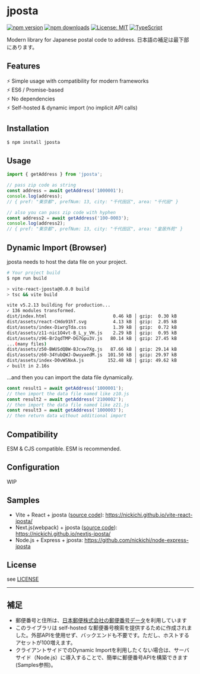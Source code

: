 # jposta
[![npm version](https://badge.fury.io/js/jposta.svg)](https://badge.fury.io/js/jposta)
[![npm downloads](https://img.shields.io/npm/dm/jposta.svg)](https://www.npmjs.com/package/jposta)
[![License: MIT](https://img.shields.io/badge/License-MIT-green.svg)](https://opensource.org/licenses/MIT)
[![TypeScript](https://img.shields.io/badge/TypeScript-007ACC?style=flat-square&logo=typescript&logoColor=white)](https://www.typescriptlang.org/)

Modern library for Japanese postal code to address.
日本語の補足は最下部にあります。



## Features
⚡ Simple usage with compatibility for modern frameworks <br />
⚡ ES6 / Promise-based <br />
⚡ No dependencies <br />
⚡ Self-hosted & dynamic import (no implicit API calls)

## Installation
```bash
$ npm install jposta
```

## Usage
```javascript
import { getAddress } from 'jposta';

// pass zip code as string
const address = await getAddress('1000001');
console.log(address);
// { pref: "東京都", prefNum: 13, city: "千代田区", area: "千代田" }

// also you can pass zip code with hyphen
const address2 = await getAddress('100-0003');
console.log(address2);
// { pref: "東京都", prefNum: 13, city: "千代田区", area: "皇居外苑" }
```

## Dynamic Import (Browser)
jposta needs to host the data file on your project.

```bash
# Your project build
$ npm run build

> vite-react-jposta@0.0.0 build
> tsc && vite build

vite v5.2.13 building for production...
✓ 136 modules transformed.
dist/index.html                         0.46 kB │ gzip:  0.30 kB
dist/assets/react-CHdo91hT.svg          4.13 kB │ gzip:  2.05 kB
dist/assets/index-DiwrgTda.css          1.39 kB │ gzip:  0.72 kB
dist/assets/z11-nic1O4vt-B_L_y_VH.js    2.29 kB │ gzip:  0.95 kB
dist/assets/z96-Br2qdTMP-DG7Gpu3V.js   80.14 kB │ gzip: 27.45 kB
...(many files)
dist/assets/z50-BWUSdQBW-BJcxw7Xg.js   87.66 kB │ gzip: 29.14 kB
dist/assets/z60-34YubQWJ-DwuyaedM.js  101.50 kB │ gzip: 29.97 kB
dist/assets/index-D0vWSNxA.js         152.48 kB │ gzip: 49.62 kB
✓ built in 2.16s
```

...and then you can import the data file dynamically.

```javascript
const result1 = await getAddress('1000001');
// then import the data file named like z10.js
const result2 = await getAddress('2100002');
// then import the data file named like z21.js
const result3 = await getAddress('1000003');
// then return data without additional import
```

## Compatibility
ESM & CJS compatible.
ESM is recommended.

## Configuration
WIP

## Samples
- Vite + React + jposta ([source code](https://github.com/nickichi/vite-react-jposta)):
https://nickichi.github.io/vite-react-jposta/
- Next.js(webpack) + jposta ([source code](https://github.com/nickichi/nextjs-jposta)): https://nickichi.github.io/nextjs-jposta/
- Node.js + Express + jposta: https://github.com/nickichi/node-express-jposta

## License
see [LICENSE](./LICENSE)

---

## 補足
- 郵便番号と住所は、[日本郵便株式会社の郵便番号データ](https://www.post.japanpost.jp/zipcode/download.html)を利用しています
- このライブラリは self-hosted な郵便番号検索を提供するために作成されました。外部APIを使用せず、バックエンドも不要です。ただし、ホストするアセットが100増えます。
- クライアントサイドでのDynamic Importを利用したくない場合は、サーバサイド（Node.js）に導入することで、簡単に郵便番号APIを構築できます(Samples参照)。